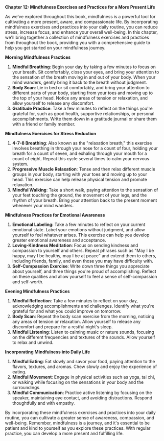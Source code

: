<p><strong>Chapter 12: Mindfulness Exercises and Practices for a More Present Life</strong></p>

<p>As we've explored throughout this book, mindfulness is a powerful tool for cultivating a more present, aware, and compassionate life. By incorporating mindfulness exercises and practices into your daily routine, you can reduce stress, increase focus, and enhance your overall well-being. In this chapter, we'll bring together a collection of mindfulness exercises and practices from throughout the book, providing you with a comprehensive guide to help you get started on your mindfulness journey.</p>

<p><strong>Morning Mindfulness Practices</strong></p>

<ol>
<li><strong>Mindful Breathing</strong>: Begin your day by taking a few minutes to focus on your breath. Sit comfortably, close your eyes, and bring your attention to the sensation of the breath moving in and out of your body. When your mind wanders, gently bring it back to the breath without judgment.</li>
<li><strong>Body Scan</strong>: Lie in bed or sit comfortably, and bring your attention to different parts of your body, starting from your toes and moving up to the top of your head. Notice any areas of tension or relaxation, and allow yourself to release any discomfort.</li>
<li><strong>Gratitude Practice</strong>: Take a few minutes to reflect on the things you're grateful for, such as good health, supportive relationships, or personal accomplishments. Write them down in a gratitude journal or share them with a friend or family member.</li>
</ol>

<p><strong>Mindfulness Exercises for Stress Reduction</strong></p>

<ol>
<li><strong>4-7-8 Breathing</strong>: Also known as the "relaxation breath," this exercise involves breathing in through your nose for a count of four, holding your breath for a count of seven, and exhaling through your mouth for a count of eight. Repeat this cycle several times to calm your nervous system.</li>
<li><strong>Progressive Muscle Relaxation</strong>: Tense and then relax different muscle groups in your body, starting with your toes and moving up to your head. This exercise can help release physical tension and promote relaxation.</li>
<li><strong>Mindful Walking</strong>: Take a short walk, paying attention to the sensation of your feet touching the ground, the movement of your legs, and the rhythm of your breath. Bring your attention back to the present moment whenever your mind wanders.</li>
</ol>

<p><strong>Mindfulness Practices for Emotional Awareness</strong></p>

<ol>
<li><strong>Emotional Labeling</strong>: Take a few minutes to reflect on your current emotional state. Label your emotions without judgment, and allow yourself to feel whatever arises. This exercise can help you develop greater emotional awareness and acceptance.</li>
<li><strong>Loving-Kindness Meditation</strong>: Focus on sending kindness and compassion to yourself and others. Repeat phrases such as "May I be happy, may I be healthy, may I be at peace" and extend them to others, including friends, family, and even those you may have difficulty with.</li>
<li><strong>Self-Compassion Exercise</strong>: Write down three things you appreciate about yourself, and three things you're proud of accomplishing. Reflect on these qualities and allow yourself to feel a sense of self-compassion and self-worth.</li>
</ol>

<p><strong>Evening Mindfulness Practices</strong></p>

<ol>
<li><strong>Mindful Reflection</strong>: Take a few minutes to reflect on your day, acknowledging accomplishments and challenges. Identify what you're grateful for and what you could improve on tomorrow.</li>
<li><strong>Body Scan</strong>: Repeat the body scan exercise from the morning, noticing any areas of tension or relaxation. Allow yourself to release any discomfort and prepare for a restful night's sleep.</li>
<li><strong>Mindful Listening</strong>: Listen to calming music or nature sounds, focusing on the different frequencies and textures of the sounds. Allow yourself to relax and unwind.</li>
</ol>

<p><strong>Incorporating Mindfulness into Daily Life</strong></p>

<ol>
<li><strong>Mindful Eating</strong>: Eat slowly and savor your food, paying attention to the flavors, textures, and aromas. Chew slowly and enjoy the experience of eating.</li>
<li><strong>Mindful Movement</strong>: Engage in physical activities such as yoga, tai chi, or walking while focusing on the sensations in your body and the surroundings.</li>
<li><strong>Mindful Communication</strong>: Practice active listening by focusing on the speaker, maintaining eye contact, and avoiding distractions. Respond thoughtfully and with empathy.</li>
</ol>

<p>By incorporating these mindfulness exercises and practices into your daily routine, you can cultivate a greater sense of awareness, compassion, and well-being. Remember, mindfulness is a journey, and it's essential to be patient and kind to yourself as you explore these practices. With regular practice, you can develop a more present and fulfilling life.</p>
